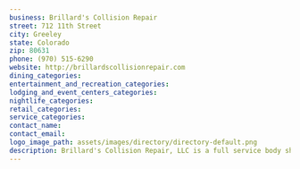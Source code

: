 ```yaml
---
business: Brillard's Collision Repair
street: 712 11th Street
city: Greeley
state: Colorado
zip: 80631
phone: (970) 515-6290
website: http://brillardscollisionrepair.com
dining_categories: 
entertainment_and_recreation_categories: 
lodging_and_event_centers_categories: 
nightlife_categories: 
retail_categories: 
service_categories: 
contact_name: 
contact_email: 
logo_image_path: assets/images/directory/directory-default.png
description: Brillard's Collision Repair, LLC is a full service body shop. Owners Mike and Logan have over 40 years experience! The shop is located in the original body shop behind the old Garnsey-Wheeler building downtown, where Mike was a manager for 25 years. Mike also specializes in paint-less dent repair. You will receive the highest level of honesty ad care from us. Drop by with your insurance claim estimate and we will take care of the rest, and likely save you money too!, You will find us in the alleyway, between 11th and 12th Streets-- turn off of either 7th or 8th Avenue. Come visit!
---
```

